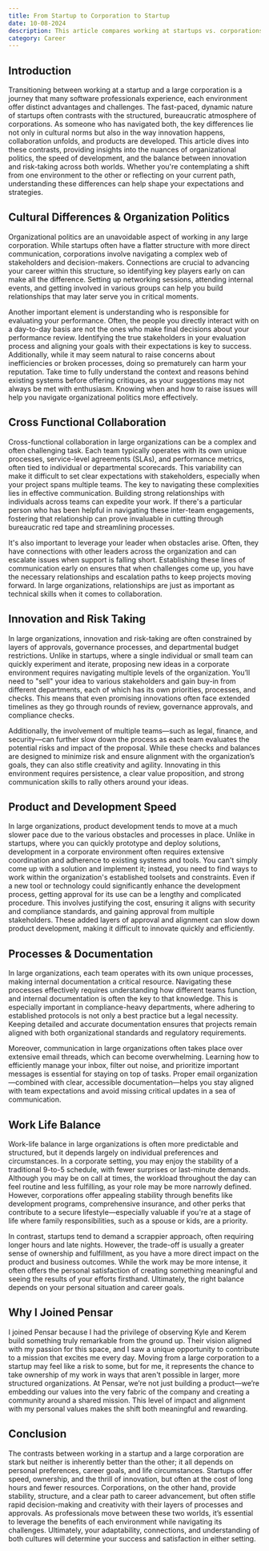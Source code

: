 ```yaml
---
title: From Startup to Corporation to Startup
date: 10-08-2024
description: This article compares working at startups vs. corporations in software development. Startups offer innovation and ownership with long hours, while corporations provide stability and work-life balance but can be slowed by bureaucracy. Success requires adaptability, strong relationships, and navigating each environment's unique challenges and opportunities.
category: Career
---
```


## Introduction

Transitioning between working at a startup and a large corporation is a journey that many software professionals experience, each environment offer distinct advantages and challenges. The fast-paced, dynamic nature of startups often contrasts with the structured, bureaucratic atmosphere of corporations. As someone who has navigated both, the key differences lie not only in cultural norms but also in the way innovation happens, collaboration unfolds, and products are developed. This article dives into these contrasts, providing insights into the nuances of organizational politics, the speed of development, and the balance between innovation and risk-taking across both worlds. Whether you're contemplating a shift from one environment to the other or reflecting on your current path, understanding these differences can help shape your expectations and strategies.

## Cultural Differences & Organization Politics

Organizational politics are an unavoidable aspect of working in any large corporation. While startups often have a flatter structure with more direct communication, corporations involve navigating a complex web of stakeholders and decision-makers. Connections are crucial to advancing your career within this structure, so identifying key players early on can make all the difference. Setting up networking sessions, attending internal events, and getting involved in various groups can help you build relationships that may later serve you in critical moments.

Another important element is understanding who is responsible for evaluating your performance. Often, the people you directly interact with on a day-to-day basis are not the ones who make final decisions about your performance review. Identifying the true stakeholders in your evaluation process and aligning your goals with their expectations is key to success. Additionally, while it may seem natural to raise concerns about inefficiencies or broken processes, doing so prematurely can harm your reputation. Take time to fully understand the context and reasons behind existing systems before offering critiques, as your suggestions may not always be met with enthusiasm. Knowing when and how to raise issues will help you navigate organizational politics more effectively.

## Cross Functional Collaboration

Cross-functional collaboration in large organizations can be a complex and often challenging task. Each team typically operates with its own unique processes, service-level agreements (SLAs), and performance metrics, often tied to individual or departmental scorecards. This variability can make it difficult to set clear expectations with stakeholders, especially when your project spans multiple teams. The key to navigating these complexities lies in effective communication. Building strong relationships with individuals across teams can expedite your work. If there's a particular person who has been helpful in navigating these inter-team engagements, fostering that relationship can prove invaluable in cutting through bureaucratic red tape and streamlining processes.

It's also important to leverage your leader when obstacles arise. Often, they have connections with other leaders across the organization and can escalate issues when support is falling short. Establishing these lines of communication early on ensures that when challenges come up, you have the necessary relationships and escalation paths to keep projects moving forward. In large organizations, relationships are just as important as technical skills when it comes to collaboration.

## Innovation and Risk Taking

In large organizations, innovation and risk-taking are often constrained by layers of approvals, governance processes, and departmental budget restrictions. Unlike in startups, where a single individual or small team can quickly experiment and iterate, proposing new ideas in a corporate environment requires navigating multiple levels of the organization. You’ll need to "sell" your idea to various stakeholders and gain buy-in from different departments, each of which has its own priorities, processes, and checks. This means that even promising innovations often face extended timelines as they go through rounds of review, governance approvals, and compliance checks.

Additionally, the involvement of multiple teams—such as legal, finance, and security—can further slow down the process as each team evaluates the potential risks and impact of the proposal. While these checks and balances are designed to minimize risk and ensure alignment with the organization’s goals, they can also stifle creativity and agility. Innovating in this environment requires persistence, a clear value proposition, and strong communication skills to rally others around your ideas.

## Product and Development Speed

In large organizations, product development tends to move at a much slower pace due to the various obstacles and processes in place. Unlike in startups, where you can quickly prototype and deploy solutions, development in a corporate environment often requires extensive coordination and adherence to existing systems and tools. You can't simply come up with a solution and implement it; instead, you need to find ways to work within the organization's established toolsets and constraints. Even if a new tool or technology could significantly enhance the development process, getting approval for its use can be a lengthy and complicated procedure. This involves justifying the cost, ensuring it aligns with security and compliance standards, and gaining approval from multiple stakeholders. These added layers of approval and alignment can slow down product development, making it difficult to innovate quickly and efficiently.

## Processes & Documentation

In large organizations, each team operates with its own unique processes, making internal documentation a critical resource. Navigating these processes effectively requires understanding how different teams function, and internal documentation is often the key to that knowledge. This is especially important in compliance-heavy departments, where adhering to established protocols is not only a best practice but a legal necessity. Keeping detailed and accurate documentation ensures that projects remain aligned with both organizational standards and regulatory requirements.

Moreover, communication in large organizations often takes place over extensive email threads, which can become overwhelming. Learning how to efficiently manage your inbox, filter out noise, and prioritize important messages is essential for staying on top of tasks. Proper email organization—combined with clear, accessible documentation—helps you stay aligned with team expectations and avoid missing critical updates in a sea of communication.

## Work Life Balance

Work-life balance in large organizations is often more predictable and structured, but it depends largely on individual preferences and circumstances. In a corporate setting, you may enjoy the stability of a traditional 9-to-5 schedule, with fewer surprises or last-minute demands. Although you may be on call at times, the workload throughout the day can feel routine and less fulfilling, as your role may be more narrowly defined. However, corporations offer appealing stability through benefits like development programs, comprehensive insurance, and other perks that contribute to a secure lifestyle—especially valuable if you're at a stage of life where family responsibilities, such as a spouse or kids, are a priority.

In contrast, startups tend to demand a scrappier approach, often requiring longer hours and late nights. However, the trade-off is usually a greater sense of ownership and fulfillment, as you have a more direct impact on the product and business outcomes. While the work may be more intense, it often offers the personal satisfaction of creating something meaningful and seeing the results of your efforts firsthand. Ultimately, the right balance depends on your personal situation and career goals.

## Why I Joined Pensar

I joined Pensar because I had the privilege of observing Kyle and Kerem build something truly remarkable from the ground up. Their vision aligned with my passion for this space, and I saw a unique opportunity to contribute to a mission that excites me every day. Moving from a large corporation to a startup may feel like a risk to some, but for me, it represents the chance to take ownership of my work in ways that aren't possible in larger, more structured organizations. At Pensar, we’re not just building a product—we’re embedding our values into the very fabric of the company and creating a community around a shared mission. This level of impact and alignment with my personal values makes the shift both meaningful and rewarding.

## Conclusion

The contrasts between working in a startup and a large corporation are stark but neither is inherently better than the other; it all depends on personal preferences, career goals, and life circumstances. Startups offer speed, ownership, and the thrill of innovation, but often at the cost of long hours and fewer resources. Corporations, on the other hand, provide stability, structure, and a clear path to career advancement, but often stifle rapid decision-making and creativity with their layers of processes and approvals. As professionals move between these two worlds, it’s essential to leverage the benefits of each environment while navigating its challenges. Ultimately, your adaptability, connections, and understanding of both cultures will determine your success and satisfaction in either setting.

